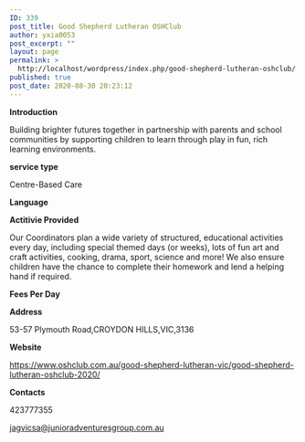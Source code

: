 ```yaml
---
ID: 339
post_title: Good Shepherd Lutheran OSHClub
author: yxia0053
post_excerpt: ""
layout: page
permalink: >
  http://localhost/wordpress/index.php/good-shepherd-lutheran-oshclub/
published: true
post_date: 2020-08-30 20:23:12
---
```

<strong>Introduction</strong>

Building brighter futures together in partnership with parents and school communities by supporting children to learn through play in fun, rich learning environments.

<strong>service type</strong>

Centre-Based Care

<strong>Language</strong>



<strong>Actitivie Provided</strong>

Our Coordinators plan a wide variety of structured, educational activities every day, including special themed days (or weeks), lots of fun art and craft activities, cooking, drama, sport, science and more! We also ensure children have the chance to complete their homework and lend a helping hand if required.

<strong>Fees Per Day</strong>



<strong>Address</strong>

53-57 Plymouth Road,CROYDON HILLS,VIC,3136

<strong>Website</strong>

https://www.oshclub.com.au/good-shepherd-lutheran-vic/good-shepherd-lutheran-oshclub-2020/

<strong>Contacts</strong>

423777355

jagvicsa@junioradventuresgroup.com.au